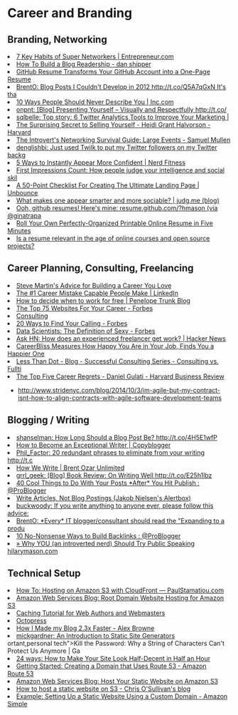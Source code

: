 # Career and Branding






## Branding, Networking

<li><a href="http://www.entrepreneur.com/article/224819?goback=.gde_2105677_member_185119806" time_added="1353945184" tags="brand,life hacker">7 Key Habits of Super Networkers | Entrepreneur.com</a></li>
<li><a href="http://danshipper.com/how-to-build-a-blog-readership#?utm_medium=referral&utm_source=pulsenews" time_added="1349207996" tags="brand">How To Build a Blog Readership - dan shipper</a></li>
<li><a href="http://lifehacker.com/5940553/github-resume-transforms-your-github-account-into-a-one+page-resume" time_added="1348859887" tags="brand">GitHub Resume Transforms Your GitHub Account into a One-Page Resume</a></li>
<li><a href="http://ozar.me/2012/12/blog-posts-i-couldnt-develop-in-2012/" time_added="1355239110" tags="brand">BrentO: Blog Posts I Couldn't Develop in 2012 http://t.co/Q5A7qGxN It's tha</a></li>
<li><a href="http://www.inc.com/jeff-haden/10-ways-people-should-never-describe-you-mon_1.html?cid=home3&utm_content=buffer15a4d&utm_source=buffer&utm_medium=twitter&utm_campaign=Buffer" time_added="1389467697" tags="">10 Ways People Should Never Describe You | Inc.com</a></li>
<li><a href="http://t.co/MHaAIOSR" time_added="1354207425" tags="brand">onpnt: [Blog]  Presenting Yourself – Visually and Respectfully http://t.co/</a></li>
<li><a href="http://t.co/yONQjade" time_added="1356536415" tags="brand">sqlbelle: Top story: 6 Twitter Analytics Tools to Improve Your Marketing | </a></li>
<li><a href="http://blogs.hbr.org/cs/2012/08/the_surprising_secret_to_selli.html" time_added="1348859892" tags="brand">The Surprising Secret to Selling Yourself - Heidi Grant Halvorson - Harvard</a></li>
<li><a href="http://samuelmullen.com/2012/08/the-introverts-networking-survival-guide/" time_added="1348860073" tags="brand">The Introvert's Networking Survival Guide: Large Events - Samuel Mullen</a></li>
<li><a href="http://t.co/n7VlbGua" time_added="1355320911" tags="brand">denglishbi: Just used Twilk to put my Twitter followers on my Twitter backg</a></li>
<li><a href="http://www.nerdfitness.com/blog/2010/09/09/5-ways-to-immediately-appear-more-confident/" time_added="1356368651" tags="health,life hacker">5 Ways to Instantly Appear More Confident | Nerd Fitness</a></li>
<li><a href="http://judg.me/blog/first-impressions-count/" time_added="1348860352" tags="brand">First Impressions Count: How people judge your intelligence and social skil</a></li>
<li><a href="http://unbounce.com/landing-pages/checklist/" time_added="1355255474" tags="brand">A 50-Point Checklist For Creating The Ultimate Landing Page | Unbounce</a></li>
<li><a href="http://judg.me/blog/judgment-day/" time_added="1348860358" tags="brand">What makes one appear smarter and more sociable? | judg.me (blog)</a></li>
<li><a href="http://resume.github.com/?hmason" time_added="1362790103" tags="brand">Ooh, github resumes! Here's mine: resume.github.com/?hmason (via @ginatrapa</a></li>
<li><a href="http://lifehacker.com/5946783/roll-your-own-perfectly+organized-printable-online-resume-in-five-minutes?utm_medium=referral&utm_source=pulsenews" time_added="1349112990" tags="brand,hiring/firing">Roll Your Own Perfectly-Organized Printable Online Resume in Five Minutes</a></li>
<li><a href="http://arstechnica.com/information-technology/2012/09/is-a-resume-relevant-in-the-age-of-online-courses-and-open-source-projects/?utm_source=feedburner&utm_medium=feed&utm_campaign=Feed%3A+arstechnica%2Findex+%28Ars+Technica+-+All+content%29" time_added="1349739622" tags="brand,hiring/firing">Is a resume relevant in the age of online courses and open source projects?</a></li>


## Career Planning, Consulting, Freelancing

<li><a href="http://lifehacker.com/5947649/steve-martins-advice-for-building-a-career-you-love?utm_medium=referral&utm_source=pulsenews" time_added="1349112993" tags="brand">Steve Martin's Advice for Building a Career You Love</a></li>
<li><a href="http://www.linkedin.com/today/post/article/20121206081322-8353952-the-1-career-mistake-capable-people-make" time_added="1354851751" tags="brand">The #1 Career Mistake Capable People Make | LinkedIn</a></li>
<li><a href="http://blog.penelopetrunk.com/2012/05/31/how-to-decide-when-to-work-for-free/?utm_source=Brent+Ozar+Unlimited+List&utm_campaign=04abb9733e-Weekly_Links_2012_11_2611_24_2012&utm_medium=email" time_added="1353946248" tags="brand">How to decide when to work for free | Penelope Trunk Blog</a></li>
<li><a href="http://www.forbes.com/sites/jacquelynsmith/2012/09/14/the-top-75-websites-for-your-career/" time_added="1353528878" tags="brand">The Top 75 Websites For Your Career - Forbes</a></li>
<li><a href="https://training.kalzumeus.com/newsletters/archive/consulting_1" time_added="1353356622" tags="hn">Consulting</a></li>
<li><a href="http://www.forbes.com/sites/jessicahagy/2012/06/26/20-ways-to-find-your-calling/" time_added="1348859861" tags="brand">20 Ways to Find Your Calling - Forbes</a></li>
<li><a href="http://www.forbes.com/sites/gilpress/2012/09/27/data-scientists-the-definition-of-sexy/" time_added="1349021940" tags="data science">Data Scientists: The Definition of Sexy - Forbes</a></li>
<li><a href="https://news.ycombinator.com/item?id=4585435&utm_source=Brent+Ozar+PLF+List&utm_campaign=3c71c065d9-Weekly_LInks_2012_10_0810_6_2012&utm_medium=email" time_added="1349718930" tags="hn">Ask HN: How does an experienced freelancer get work? | Hacker News</a></li>
<li><a href="http://lifehacker.com/5939542/careerbliss-measures-how-happy-you-are-in-your-job-finds-you-a-happier-one" time_added="1348859888" tags="life hacker">CareerBliss Measures How Happy You Are in Your Job, Finds You a Happier One</a></li>
<li><a href="http://blogs.lessthandot.com/index.php/ITProfessionals/consulting/successful-consulting-series-consulting-vs" time_added="1356115487" tags="brand">Less Than Dot - Blog - Successful Consulting Series - Consulting vs. Fullti</a></li>
<li><a href="http://blogs.hbr.org/cs/2012/12/the_top_five_career_regrets.html" time_added="1355510629" tags="brand,hn,important">The Top Five Career Regrets - Daniel Gulati - Harvard Business Review</a></li>


* http://www.stridenyc.com/blog/2014/10/3/im-agile-but-my-contract-isnt-how-to-align-contracts-with-agile-software-development-teams



## Blogging / Writing

<li><a href="http://t.co/4H5E1wfP" time_added="1355235586" tags="brand">shanselman: How Long Should a Blog Post Be? http://t.co/4H5E1wfP</a></li>
<li><a href="http://www.copyblogger.com/exceptional-writer/?utm_medium=twitter&utm_source=Web" time_added="1349095560" tags="brand">How to Become an Exceptional Writer | Copyblogger</a></li>
<li><a href="http://t.co/ifQUrZnu" time_added="1349480709" tags="brand">Phil_Factor: 20 redundant phrases to eliminate from your writing http://t.c</a></li>
<li><a href="http://www.brentozar.com/archive/2013/01/how-we-write/?utm_source=feedburner&utm_medium=feed&utm_campaign=Feed%3A+BrentOzar-SqlServerDba+%28Brent+Ozar+Unlimited%29" time_added="1357224344" tags="brand">How We Write | Brent Ozar Unlimited</a></li>
<li><a href="http://t.co/E25h1lbz" time_added="1354111818" tags="brand">grrl_geek: [Blog] Book Review: On Writing Well http://t.co/E25h1lbz</a></li>
<li><a href="http://www.problogger.net/archives/2012/12/29/40-cool-things-to-do-with-your-posts-after-you-hit-publish/" time_added="1356718416" tags="brand">40 Cool Things to Do With Your Posts *After* You Hit Publish : @ProBlogger</a></li>
<li><a href="http://www.useit.com/alertbox/articles-not-blogs.html" time_added="1349462055" tags="hn">Write Articles, Not Blog Postings (Jakob Nielsen's Alertbox)</a></li>
<li><a href="http://t.co/17aDb8GF" time_added="1355757978" tags="brand,important">buckwoody: If you write anything to anyone ever, please follow this advice:</a></li>
<li><a href="http://t.co/meoU7CWa" time_added="1355492864" tags="brand">BrentO: *Every* IT blogger/consultant should read the "Expanding to a produ</a></li>
<li><a href="http://www.problogger.net/archives/2012/06/06/10-no-nonsense-ways-to-build-backlinks/" time_added="1353946238" tags="brand">10 No-Nonsense Ways to Build Backlinks : @ProBlogger</a></li>
<li><a href="http://www.hilarymason.com/speaking/why-you-an-introverted-nerd-should-try-public-speaking/" time_added="1361578667" tags="brand,hn,important">» Why YOU (an introverted nerd) Should Try Public Speaking hilarymason.com</a></li>


## Technical Setup

<li><a href="http://paulstamatiou.com/hosting-on-amazon-s3-with-cloudfront/" time_added="1389639741" tags="">How To: Hosting on Amazon S3 with CloudFront — PaulStamatiou.com</a></li>
<li><a href="http://aws.typepad.com/aws/2012/12/root-domain-website-hosting-for-amazon-s3.html" time_added="1356677184" tags="brand">Amazon Web Services Blog: Root Domain Website Hosting for Amazon S3</a></li>
<li><a href="http://www.mnot.net/cache_docs/" time_added="1348860153" tags="hn">Caching Tutorial for Web Authors and Webmasters</a></li>
<li><a href="http://octopress.org/" time_added="1354385655" tags="brand,personal tech">Octopress</a></li>
<li><a href="http://blog.alexbrowne.info/how-i-made-my-blog-faster/" time_added="1356816804" tags="brand">How I Made my Blog 2.3x Faster - Alex Browne</a></li>
<li><a href="http://www.mickgardner.com/2012/12/an-introduction-to-static-site.html" time_added="1356143802" tags="brand">mickgardner: An Introduction to Static Site Generators</a></li>
ortant,personal tech">Kill the Password: Why a String of Characters Can't Protect Us Anymore | Ga</a></li>
<li><a href="http://24ways.org/2012/how-to-make-your-site-look-half-decent/" time_added="1355643251" tags="brand">24 ways: How to Make Your Site Look Half-Decent in Half an Hour</a></li>
<li><a href="http://docs.aws.amazon.com/Route53/latest/DeveloperGuide/R53Example.html" time_added="1361938395" tags="brand">Getting Started: Creating a Domain that Uses Route 53 - Amazon Route 53</a></li>
<li><a href="http://aws.typepad.com/aws/2011/02/host-your-static-website-on-amazon-s3.html" time_added="1361938393" tags="brand">Amazon Web Services Blog: Host Your Static Website on Amazon S3</a></li>
<li><a href="http://thechrisoshow.com/2011/06/05/how-to-host-a-static-website-on-s3/" time_added="1361938348" tags="brand">How to host a static website on S3 - Chris O'Sullivan's blog</a></li>
<li><a href="http://docs.aws.amazon.com/AmazonS3/latest/dev/website-hosting-custom-domain-walkthrough.html" time_added="1361938676" tags="brand">Example: Setting Up a Static Website Using a Custom Domain - Amazon Simple </a></li>





















